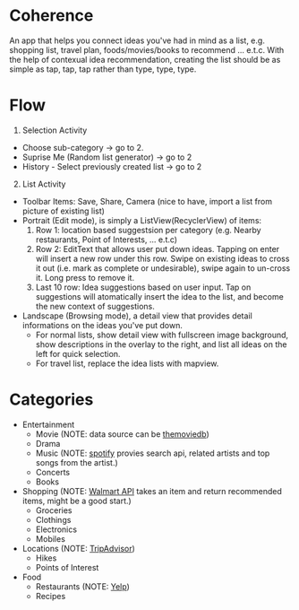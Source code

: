 # Coherence

An app that helps you connect ideas you've had in mind as a list, e.g. shopping list, travel plan, foods/movies/books to recommend ... e.t.c. With the help of contexual idea recommendation, creating the list should be as simple as tap, tap, tap rather than type, type, type.

# Flow

1. Selection Activity
  * Choose sub-category -> go to 2.
  * Suprise Me (Random list generator) -> go to 2
  * History - Select previously created list -> go to 2
2. List Activity
  * Toolbar Items: Save, Share, Camera (nice to have, import a list from picture of existing list)
  * Portrait (Edit mode), is simply a ListView(RecyclerView) of items:
    1. Row 1: location based suggestsion per category (e.g. Nearby restaurants, Point of Interests, ... e.t.c)
    2. Row 2: EditText that allows user put down ideas. Tapping on enter will insert a new row under this row. Swipe on existing ideas to cross it out (i.e. mark as complete or undesirable), swipe again to un-cross it. Long press to remove it.
    3. Last 10 row: Idea suggestions based on user input. Tap on suggestions will atomatically insert the idea to the list, and become the new context of suggestions. 
  * Landscape (Browsing mode), a detail view that provides detail informations on the ideas you've put down.
    * For normal lists, show detail view with fullscreen image background, show descriptions in the overlay to the right, and list all ideas on the left for quick selection.
    * For travel list, replace the idea lists with mapview.
  
# Categories

* Entertainment
  * Movie (NOTE: data source can be [themoviedb](https://www.themoviedb.org/documentation/api))
  * Drama
  * Music (NOTE: [spotify](https://developer.spotify.com/web-api/get-related-artists/) provies search api, related artists and top songs from the artist.)
  * Concerts
  * Books
* Shopping (NOTE: [Walmart API](https://developer.walmartlabs.com/docs/read/Product_Recommendation_API) takes an item and return recommended items, might be a good start.)
  * Groceries
  * Clothings
  * Electronics
  * Mobiles
* Locations (NOTE: [TripAdvisor](https://developer-tripadvisor.com/content-api/documentation/))
  * Hikes
  * Points of Interest
* Food
  * Restaurants (NOTE: [Yelp](https://www.yelp.com/developers/documentation/v2/overview))
  * Recipes
